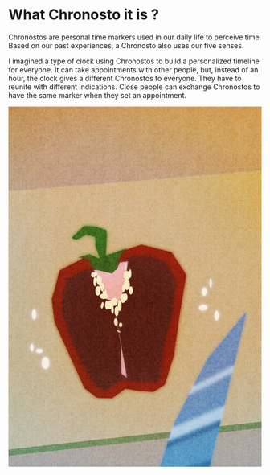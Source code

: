 # What Chronosto it is ?

Chronostos are personal time markers used in our daily life to perceive time. Based on our past experiences, a Chronosto also uses our five senses.

I imagined a type of clock using Chronostos to build a personalized  timeline for everyone. It can take appointments with other people, but, instead of an hour, the clock gives a different Chronostos to everyone. They have to reunite with different indications. Close people can exchange Chronostos to have the same marker when they set an appointment.

<img
  src="images/20221102/poivron.jpg">
